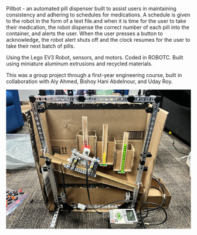 Pillbot - an automated pill dispenser built to assist users in maintaining consistency and adhering to schedules for medications. 
A schedule is given to the robot in the form of a text file.and when it is time for the user to take their medication, the robot 
dispense the correct number of each pill into the container, and alerts the user. When the user presses a button to acknowledge, 
the robot alert shuts off and the clock resumes for the user to take their next batch of pills. 

Using the Lego EV3 Robot, sensors, and motors. Coded in ROBOTC. Built using miniature aluminum extrusions and recycled materials.  

This was a group project through a first-year engineering course, built in collaboration with Aly Ahmed, Bishoy Hani Abdelnour, 
and Uday Roy. 

![](pillbot.png)
